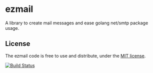 # ezmail

A library to create mail messages and ease golang net/smtp package usage.

## License

The ezmail code is free to use and distribute, under the [MIT license](https://github.com/marcw/ezmail/blob/master/LICENSE).

[![Build Status](https://travis-ci.org/marcw/ezmail.png?branch=master)](https://travis-ci.org/marcw/ezmail)
